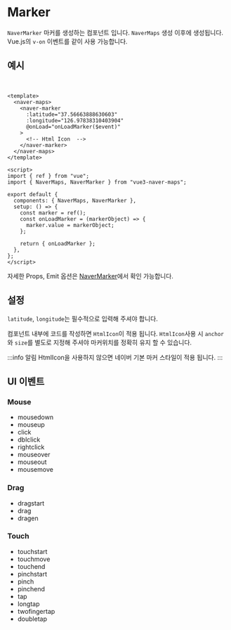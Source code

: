 # Marker

`NaverMarker` 마커를 생성하는 컴포넌트 입니다. `NaverMaps` 생성 이후에 생성됩니다. Vue.js의 `v-on` 이벤트를 같이 사용 가능합니다.

## 예시

\
<naver-marker />

```vue
<template>
  <naver-maps>
    <naver-marker
      :latitude="37.56663888630603"
      :longitude="126.97838310403904"
      @onLoad="onLoadMarker($event)"
    >
      <!-- Html Icon  -->
    </naver-marker>
  </naver-maps>
</template>

<script>
import { ref } from "vue";
import { NaverMaps, NaverMarker } from "vue3-naver-maps";

export default {
  components: { NaverMaps, NaverMarker },
  setup: () => {
    const marker = ref();
    const onLoadMarker = (markerObject) => {
      marker.value = markerObject;
    };

    return { onLoadMarker };
  },
};
</script>
```

자세한 Props, Emit 옵션은 [NaverMarker](../api/#NaverMarker)에서 확인 가능합니다.

## 설정

`latitude`, `longitude`는 필수적으로 입력해 주셔야 합니다.

컴포넌트 내부에 코드를 작성하면 `HtmlIcon`이 적용 됩니다. `HtmlIcon`사용 시 `anchor`와 `size`를 별도로 지정해 주셔야 마커위치를 정확히 유지 할 수 있습니다.

:::info 알림
HtmlIcon을 사용하지 않으면 네이버 기본 마커 스타일이 적용 됩니다.
:::

## UI 이벤트

### Mouse

- mousedown
- mouseup
- click
- dblclick
- rightclick
- mouseover
- mouseout
- mousemove

### Drag

- dragstart
- drag
- dragen

### Touch

- touchstart
- touchmove
- touchend
- pinchstart
- pinch
- pinchend
- tap
- longtap
- twofingertap
- doubletap
